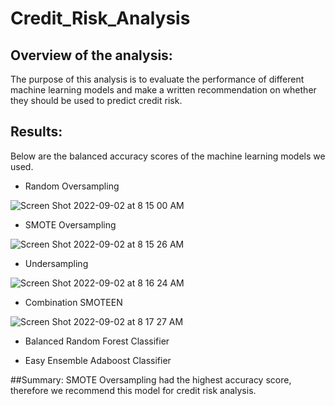 # Credit_Risk_Analysis

## Overview of the analysis: 
The purpose of this analysis is to evaluate the performance of different machine learning models and make a written recommendation on whether they should be used to predict credit risk.

## Results: 
Below are the balanced accuracy scores of the machine learning models we used. 

- Random Oversampling

![Screen Shot 2022-09-02 at 8 15 00 AM](https://user-images.githubusercontent.com/66224990/188180818-7a084e36-cfc3-42a7-836f-a18404833c3a.png)

- SMOTE Oversampling

![Screen Shot 2022-09-02 at 8 15 26 AM](https://user-images.githubusercontent.com/66224990/188180840-dfae8653-0075-4a9b-a19b-f51c12060ec9.png)

- Undersampling

![Screen Shot 2022-09-02 at 8 16 24 AM](https://user-images.githubusercontent.com/66224990/188180940-0d921886-9614-4beb-8944-e198cfd78a24.png)

- Combination SMOTEEN

![Screen Shot 2022-09-02 at 8 17 27 AM](https://user-images.githubusercontent.com/66224990/188181131-f1c1f782-53be-452c-bf2e-512b26f05427.png)

- Balanced Random Forest Classifier

- Easy Ensemble Adaboost Classifier

##Summary: 
SMOTE Oversampling had the highest accuracy score, therefore we recommend this model for credit risk analysis.
